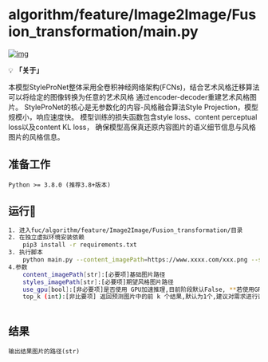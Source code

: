 # []()algorithm/feature/Image2Image/Fusion_transformation/main.py

[![img](https://img.shields.io/badge/python-%3E=3.8.x-green.svg)](https://python.org/)


💡 **「关于」**

本模型StyleProNet整体采用全卷积神经网络架构(FCNs)，结合艺术风格迁移算法可以将给定的图像转换为任意的艺术风格
通过encoder-decoder重建艺术风格图片。
StyleProNet的核心是无参数化的内容-风格融合算法Style Projection，模型规模小，响应速度快。
模型训练的损失函数包含style loss、content perceptual loss以及content KL loss，
确保模型高保真还原内容图片的语义细节信息与风格图片的风格信息。


## 准备工作
```
Python >= 3.8.0 (推荐3.8+版本) 
```

## 运行💈

```bash
1. 进入fuc/algorithm/feature/Image2Image/Fusion_transformation/目录
2. 在独立虚拟环境安装依赖
	pip3 install -r requirements.txt
3. 执行脚本
	python main.py --content_imagePath=https://www.xxxx.com/xxx.png --styles_imagePath=https://www.xxxx.com/xxx.png --alpha=xxx 
4.参数
    content_imagePath[str]:[必要项]基础图片路径
    styles_imagePath[str]:[必要项]期望风格图片路径
    use_gpu[bool]:[非必要项]是否使用 GPU加速推理,目前阶段默认False, **若使用GPU,请先设置CUDA_VISIBLE_DEVICES环境变量**
    top_k (int):[非比要项] 返回预测图片中的前 k 个结果,默认为1个,建议对需求进行讨论后调整
	
```

## 结果

```
输出结果图片的路径(str)
 
```